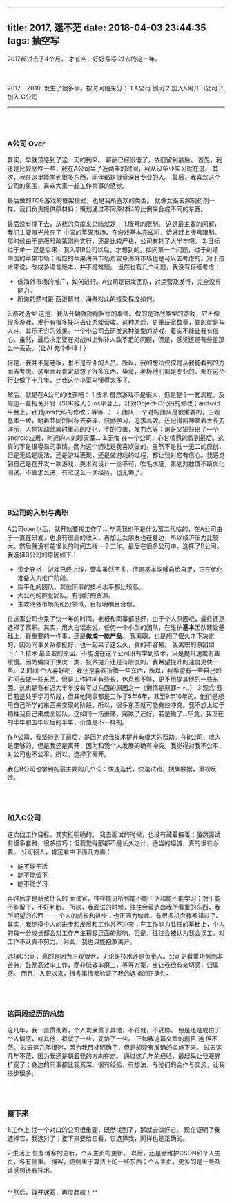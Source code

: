 
---
title: 2017, 迷不茫
date: 2018-04-03 23:44:35
tags: 抽空写
---

2017都过去了4个月，
才有空，好好写写  过去的这一年。

<!-- more -->



<br/>
<br/>
2017 - 2018, 发生了很多事，按时间段来分：
1.A公司 倒闭
2.加入&离开 B公司
3.加入 C公司

---
<br/>
<br/>

###  A公司 Over

其实，早就预感到了这一天的到来。
薪酬已经很低了，依旧留到最后。
首先，我还是比较感性一些，我在A公司呆了近两年的时间，我从没毕业实习就在这。
其次，我在这里能学到很多东西，同伴都是很资深且专业的人。
最后，我喜欢这个公司的氛围，喜欢大家一起工作共事的感觉。

最后做的TCG游戏的框架模式，也是我所喜欢的类型。
就像女巫去熬制药剂一样，我们负责提供原材料；策划通过不同原材料的比例来合成不同的东西。

最后没有撑下去，从我的角度来总结就是：
1.版号的限制。
这是最主要的问题，我们主要眼光放在了 中国的苹果市场，在游戏基本完成时，恰好赶上版号限制。那时候由于是版号政策刚刚实行，还是比较严格，公司有耗了大半年吧。
2.目标过于单一
这是后来，我入职B公司以后，才想到的。如同第一个问题，过于纠结 中国的苹果市场；相应的苹果海外市场及安卓海外市场也是可以去考虑的。对于技术来说，改成多语言版本，并不是难题。
当然也有几个问题，我没有仔细考虑：
- 做海外市场的推广，如何进行。A公司是研发团队，对运营及发行，完全没有能力。
- 所做的题材是 西游题材，海外对此的接受程度如何。

3.游戏选型
这是，我从开始就隐隐担忧的事情。做的是对战类型的游戏，它不像很多游戏，发行有很多技巧去让游戏营收。这种游戏，更重玩家数量，要的就是与人斗，其乐无穷的效果。一个小公司去研发这种类型的游戏，着实不能让我有信心。虽然，最后决定要在对战AI上弥补人数不足的问题，但是，感觉还是有些差那么一丢丢。（让AI 充个648！）

但是，我并不是老板，也不是专业的人员。所以，我的想法仅仅是从我能看到的方面去考虑。这里面我肯定疏忽了很多东西，毕竟，老板他们都是专业的，都在这个行业做了十几年，比我这个小菜鸟懂得太多了。

然后，就是在A公司的收获吧：
1.技术
虽然游戏不是很大，但是整个一套流程，及周边一些相关开发（SDK接入；ios平台上，针对Object-C代码的修改；android平台上，针对java代码的修改；等等...）
2.团队
一个对的团队是很重要的，三观基本一致，朝着共同的目标去奋斗，鼓励学习，追求高效。还记得凯神拿着大长刀演示，人物挥动武器时重心的变化，手的位置，发力点等；涛哥又捣鼓出了一个android应用，附近的人的聊天室...
3.无悔
在一个公司，心甘情愿的留到最后。这真的不是很容易的事情。因为这个游戏是我喜欢做的，虽然不是独一无二的原创，但是无论是玩法，还是游戏表现，还是做游戏的过程，都让我对它有信心。我感觉到自己是在开发一款游戏，美术对设计一丝不苟，吹毛求疵，策划对数值不断优化测试。不管怎么说，有过这么一次经历，也无悔了。


<br/>
<br/>

### B公司的入职与离职

A公司over以后，就开始要找工作了...
毕竟我也不是什么富二代啥的，在A公司由于一直在研发，也没有很高的收入，再加上女朋友也在身边，所以经济压力比较大。然后就没有花很长的时间去找一个工作。最后在很多公司中，选择了B公司。
我选择B公司的原因如下：
- 资金充裕，游戏已经上线，营收虽然不多，但是基本能够自给自足，正在优化准备大力推广阶段。
- 扁平化的团队，其他同事的技术水平都比较高。
- 大公司的孵化团队，有很好的资源。
- 主攻海外市场的细分领域，目标明确且合理。

在这家公司也呆了快一年的时间。老板和同事都挺好，由于个人原因吧，最终还是选择了离职。其实，用大白话来说，任何一个小型的团队，在维护**基本**团队建设基础上，最重要的一件事，还是**做成一款产品**。
我离职，也是想了很久才下决定的，因为同事关系都挺好，也一起呆了这么久，真的不容易。
我离职的原因如下：
1.技术
最主要的原因。不能说在这个公司没有学到技术，只是提升速度有些缓慢。因为偏向于换皮一类，技术提升还是有限度的。我希望提升的速度更快一些。
2.时间
个人喜好吧，我还是喜欢折腾一些东西，所以，我希望有一些自己的时间去做一些东西。但是工作时间有些长，休息都不够，更不用提其他的一些东西。这也是我有近大半年没有写过东西的原因之一（懒惰是原罪= =..）
3.观念
我目前是处于学习阶段，但其他同事都是工作了5年6年，甚至9年10年的。他们是想用自己所学的东西来变现的阶段。所以，很多东西就可能有些冲突。我不想太过于牺牲我自己来成全团队，这如同一场豪赌，赌赢了还好，若是输了...毕竟，我现在的半年和五年以后的半年，价值是不一样的。

在A公司，我坚持到了最后，是因为对我技术提升有很大的帮助。在B公司，收入是足够的，但是我还是离开，因为和我个人发展的确有冲突。我觉得对我不公平，对公司也不公平。所以，选择了离开。

我在B公司也学到的最主要的几个词：快速迭代，快速试错，搜集数据，重视反馈。


<br/>
<br/>

### 加入C公司

这次找工作目标，其实挺明确的。
我去面试的时候，也没有藏着掖着；虽然面试有很多套路，很多技巧；但我觉得那都不是长久之计，适当的坦诚，真的很有必要。
公司招人，肯定看中下面几方面：
- 能不能干活
- 能不能留下
- 能不能学习

再往后才是薪资什么的
面试官，往往能分析到能不能干活和能不能学习；对于能不能留下，不好判断。
所以，我面试的时候，往往会表达出我所看重的东西，我所期望的东西 —— 个人的成长和进步；也正因为如此，有很多机会我都错过了。
其实，我觉得个人的进步和发展和工作并不冲突；在工作能力胜任的基础上，个人的每一分成长都会对工作产生积极正面的影响，但是，往往会被认为我会误工，对工作不认真不努力。
对此，我也只能抱歉离开。

选择C公司，真的是因为三观很合，无论是技术还是负责人。公司更看重功劳而非苦劳，鼓励高效率工作，而非低效率磨工，等等方案，当让我很有亲切感，归属感。
而且，入职以来，很多事情都验证了我的选择的正确性。


<br/>
<br/>

### 这两段经历的总结

这几年，我一直贯彻着，个人发展重于其他，不将就，不妥协。
但是还是或由于个人情感，或其他，将就了一些，妥协了一些。
正如我这篇文章的题目 迷 但不 茫。
过去这几年很迷，因为我目标明确了，但是却没有准确的实施下来。
过去这几年不茫，因为我还是朝着我的方向在走。
通过这几年的经验，最起码让我眼界扩宽了；身边的同事都比我资深，很有经验，有想法，与他们的合作与交流，让我进步很多。

<br/>
<br/>

### 接下来

1.工作上
找一个对口的公司很重要，既然找到了，那就去做好它。
现在证明了我选择它，我选对了；接下来要给它看，它选择我，同样也是正确的。

2.生活上
恢复博客的更新，个人主页的更新。
以后，还是会维护CSDN和个人主页，各有侧重。
博客，更侧重于算法上的一些东西；个人主页，更多的是一些杂谈感想还有技术。

<br/>
**然后，拨开迷雾，再度起航！**



